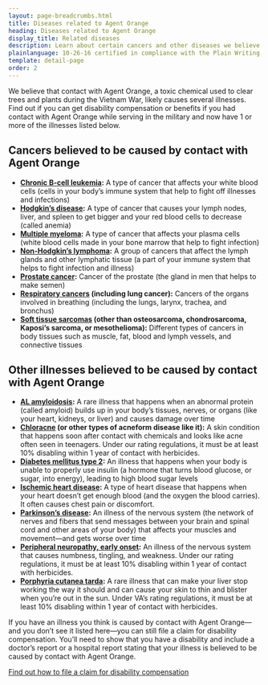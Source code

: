 ```yaml
---
layout: page-breadcrumbs.html
title: Diseases related to Agent Orange
heading: Diseases related to Agent Orange
display_title: Related diseases
description: Learn about certain cancers and other diseases we believe are related to Agent Orange exposure (called "Agent Orange presumptives"). If you have an illness or other condition and were exposed to Agent Orange, find out if you're eligible for VA disability pay and health care benefits.
plainlanguage: 10-26-16 certified in compliance with the Plain Writing Act
template: detail-page
order: 2
---
```


<div class="va-introtext">

We believe that contact with Agent Orange, a toxic chemical used to clear trees and plants during the Vietnam War, likely causes several illnesses. Find out if you can get disability compensation or benefits if you had contact with Agent Orange while serving in the military and now have 1 or more of the illnesses listed below.

</div>

## Cancers believed to be caused by contact with Agent Orange

- **[Chronic B-cell leukemia](https://www.publichealth.va.gov/exposures/agentorange/conditions/bcell-leukemia.asp):**
  A type of cancer that affects your white blood cells (cells in your body’s immune system that help to fight off illnesses and infections)
- **[Hodgkin’s disease](https://www.publichealth.va.gov/exposures/agentorange/conditions/hodgkins.asp):**
  A type of cancer that causes your lymph nodes, liver, and spleen to get bigger and your red blood cells to decrease (called anemia)
- **[Multiple myeloma](https://www.publichealth.va.gov/exposures/agentorange/conditions/multiple_myeloma.asp):** A type of cancer that affects your plasma cells (white blood cells made in your bone marrow that help to fight infection)
- **[Non-Hodgkin’s lymphoma](https://www.publichealth.va.gov/exposures/agentorange/conditions/nonhodgkinslymphoma.asp):** A group of cancers that affect the lymph glands and other lymphatic tissue (a part of your immune system that helps to fight infection and illness)
- **[Prostate cancer](https://www.publichealth.va.gov/exposures/agentorange/conditions/prostate_cancer.asp):** Cancer of the prostate (the gland in men that helps to make semen)
- **[Respiratory cancers](https://www.publichealth.va.gov/exposures/agentorange/conditions/respiratory_cancers.asp) (including lung cancer):** Cancers of the organs involved in breathing (including the lungs, larynx, trachea, and bronchus)
- **[Soft tissue sarcomas](https://www.publichealth.va.gov/exposures/agentorange/conditions/soft-tissue-sarcoma.asp) (other than osteosarcoma, chondrosarcoma, Kaposi’s sarcoma, or mesothelioma):** Different types of cancers in body tissues such as muscle, fat, blood and lymph vessels, and connective tissues

## Other illnesses believed to be caused by contact with Agent Orange
  
- **[AL amyloidosis](https://www.publichealth.va.gov/exposures/agentorange/conditions/al_amyloidosis.asp):** A rare illness that happens when an abnormal protein (called amyloid) builds up in your body’s tissues, nerves, or organs (like your heart, kidneys, or liver) and causes damage over time
- **[Chloracne](https://www.publichealth.va.gov/exposures/agentorange/conditions/chloracne.asp) (or other types of acneform disease like it):** A skin condition that happens soon after contact with chemicals and looks like acne often seen in teenagers. Under our rating regulations, it must be at least 10% disabling within 1 year of contact with herbicides. 
- **[Diabetes mellitus type 2](https://www.publichealth.va.gov/exposures/agentorange/conditions/diabetes.asp):** An illness that happens when your body is unable to properly use insulin (a hormone that turns blood glucose, or sugar, into energy), leading to high blood sugar levels
- **[Ischemic heart disease](https://www.publichealth.va.gov/exposures/agentorange/conditions/ischemicheartdisease.asp):** A type of heart disease that happens when your heart doesn’t get enough blood (and the oxygen the blood carries). It often causes chest pain or discomfort.
- **[Parkinson’s disease](https://www.publichealth.va.gov/exposures/agentorange/conditions/parkinsonsdisease.asp):** An illness of the nervous system (the network of nerves and fibers that send messages between your brain and spinal cord and other areas of your body) that affects your muscles and movement—and gets worse over time
- **[Peripheral neuropathy, early onset](https://www.publichealth.va.gov/exposures/agentorange/conditions/peripheral_neuropathy.asp):** An illness of the nervous system that causes numbness, tingling, and weakness. Under our rating regulations, it must be at least 10% disabling within 1 year of contact with herbicides.
- **[Porphyria cutanea tarda](https://www.publichealth.va.gov/exposures/agentorange/conditions/porphyria-cutanea-tarda.asp):** A rare illness that can make your liver stop working the way it should and can cause your skin to thin and blister when you’re out in the sun. Under VA’s rating regulations, it must be at least 10% disabling within 1 year of contact with herbicides.



If you have an illness you think is caused by contact with Agent Orange—and you don’t see it listed here—you can still file a claim for disability compensation. You’ll need to show that you have a disability and include a doctor’s report or a hospital report stating that your illness is believed to be caused by contact with Agent Orange.

[Find out how to file a claim for disability compensation](/disability/how-to-file-claim/)
